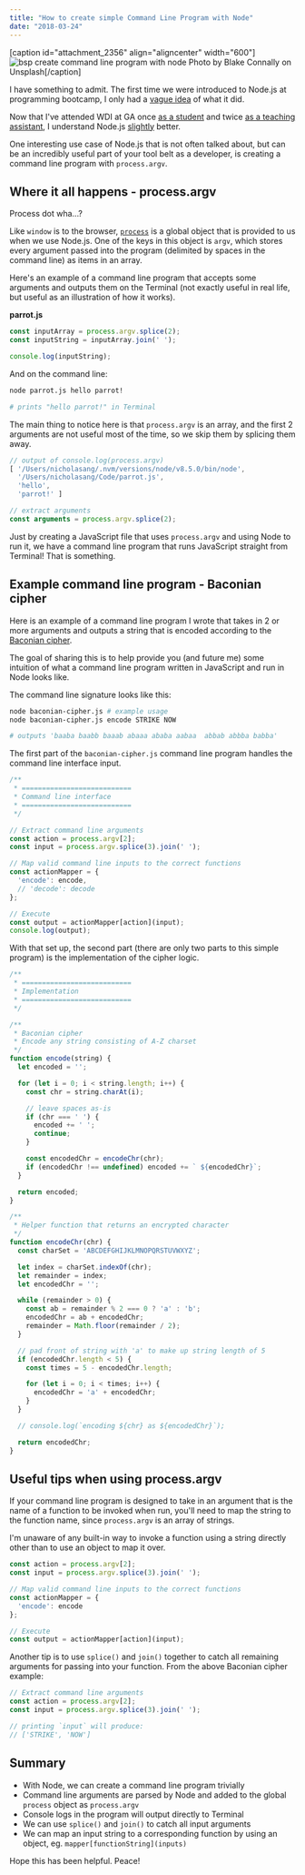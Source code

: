 ```yaml
---
title: "How to create simple Command Line Program with Node"
date: "2018-03-24"
---
```


\[caption id="attachment\_2356" align="aligncenter" width="600"\]![bsp create command line program with node](images/bsp-create-command-line-program-with-node.png) Photo by Blake Connally on Unsplash\[/caption\]

I have something to admit. The first time we were introduced to Node.js at programming bootcamp, I only had a [vague idea](https://www.nickang.com/nodejs-server-nightmare/) of what it did.

Now that I've attended WDI at GA once [as a student](https://www.nickang.com/general-assembly-singapore-review/) and twice [as a teaching assistant](https://www.nickang.com/7-things-i-learned-about-programming-bootcamps/), I understand Node.js [slightly](https://www.nickang.com/dont-know-everything/) better.

One interesting use case of Node.js that is not often talked about, but can be an incredibly useful part of your tool belt as a developer, is creating a command line program with `process.argv`.

## Where it all happens - process.argv

Process dot wha...?

Like `window` is to the browser, [`process`](https://nodejs.org/api/process.html) is a global object that is provided to us when we use Node.js. One of the keys in this object is `argv`, which stores every argument passed into the program (delimited by spaces in the command line) as items in an array.

Here's an example of a command line program that accepts some arguments and outputs them on the Terminal (not exactly useful in real life, but useful as an illustration of how it works).

**parrot.js**

```js
const inputArray = process.argv.splice(2);
const inputString = inputArray.join(' ');

console.log(inputString);
```

And on the command line:

```sh
node parrot.js hello parrot!

# prints "hello parrot!" in Terminal
```

The main thing to notice here is that `process.argv` is an array, and the first 2 arguments are not useful most of the time, so we skip them by splicing them away.

```js
// output of console.log(process.argv)
[ '/Users/nicholasang/.nvm/versions/node/v8.5.0/bin/node',
  '/Users/nicholasang/Code/parrot.js',
  'hello',
  'parrot!' ]

// extract arguments
const arguments = process.argv.splice(2);
```

Just by creating a JavaScript file that uses `process.argv` and using Node to run it, we have a command line program that runs JavaScript straight from Terminal! That is something.

## Example command line program - Baconian cipher

Here is an example of a command line program I wrote that takes in 2 or more arguments and outputs a string that is encoded according to the [Baconian cipher](https://en.wikipedia.org/wiki/Bacon%27s_cipher).

The goal of sharing this is to help provide you (and future me) some intuition of what a command line program written in JavaScript and run in Node looks like.

The command line signature looks like this:

```sh
node baconian-cipher.js # example usage
node baconian-cipher.js encode STRIKE NOW

# outputs 'baaba baabb baaab abaaa ababa aabaa  abbab abbba babba' 
```

The first part of the `baconian-cipher.js` command line program handles the command line interface input.

```js
/**
 * ===========================
 * Command line interface
 * ===========================
 */

// Extract command line arguments
const action = process.argv[2];
const input = process.argv.splice(3).join(' ');

// Map valid command line inputs to the correct functions
const actionMapper = {
  'encode': encode,
  // 'decode': decode
};

// Execute
const output = actionMapper[action](input);
console.log(output);
```

With that set up, the second part (there are only two parts to this simple program) is the implementation of the cipher logic.

```js
/**
 * ===========================
 * Implementation
 * ===========================
 */

/**
 * Baconian cipher
 * Encode any string consisting of A-Z charset
 */
function encode(string) {
  let encoded = '';

  for (let i = 0; i < string.length; i++) {
    const chr = string.charAt(i);

    // leave spaces as-is
    if (chr === ' ') {
      encoded += ' ';
      continue;
    }

    const encodedChr = encodeChr(chr);
    if (encodedChr !== undefined) encoded += ` ${encodedChr}`;
  }

  return encoded;
}

/**
 * Helper function that returns an encrypted character
 */
function encodeChr(chr) {
  const charSet = 'ABCDEFGHIJKLMNOPQRSTUVWXYZ';

  let index = charSet.indexOf(chr);
  let remainder = index;
  let encodedChr = '';

  while (remainder > 0) {
    const ab = remainder % 2 === 0 ? 'a' : 'b';
    encodedChr = ab + encodedChr;
    remainder = Math.floor(remainder / 2);
  }

  // pad front of string with 'a' to make up string length of 5
  if (encodedChr.length < 5) {
    const times = 5 - encodedChr.length;

    for (let i = 0; i < times; i++) {
      encodedChr = 'a' + encodedChr;
    }
  }

  // console.log(`encoding ${chr} as ${encodedChr}`);

  return encodedChr;
}
```

## Useful tips when using process.argv

If your command line program is designed to take in an argument that is the name of a function to be invoked when run, you'll need to map the string to the function name, since `process.argv` is an array of strings.

I'm unaware of any built-in way to invoke a function using a string directly other than to use an object to map it over.

```js
const action = process.argv[2];
const input = process.argv.splice(3).join(' ');

// Map valid command line inputs to the correct functions
const actionMapper = {
  'encode': encode
};

// Execute
const output = actionMapper[action](input);
```

Another tip is to use `splice()` and `join()` together to catch all remaining arguments for passing into your function. From the above Baconian cipher example:

```js
// Extract command line arguments
const action = process.argv[2];
const input = process.argv.splice(3).join(' ');

// printing `input` will produce:
// ['STRIKE', 'NOW']
```

## Summary

- With Node, we can create a command line program trivially
- Command line arguments are parsed by Node and added to the global `process` object as `process.argv`
- Console logs in the program will output directly to Terminal
- We can use `splice()` and `join()` to catch all input arguments
- We can map an input string to a corresponding function by using an object, eg. `mapper[functionString](inputs)`

Hope this has been helpful. Peace!
